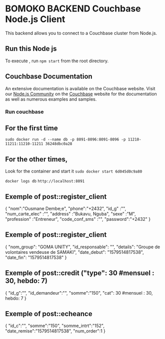 # BOMOKO BACKEND Couchbase Node.js Client

This backend allows you to connect to a Couchbase cluster from 
Node.js.

## Run this Node js

To execute , run `npm start` from the root directory.

## Couchbase Documentation

An extensive documentation is available on the Couchbase website.  Visit our
[Node.js Community](http://couchbase.com/communities/nodejs) on
the [Couchbase](http://couchbase.com) website for the documentation as well as
numerous examples and samples.

### Run couchbase
## For the first time
`sudo docker run -d --name db -p 8091-8096:8091-8096 -p 11210-11211:11210-11211 36248dbc0a28`

## For the other times, 
Look for the container and start it
`sudo docker start 6d045d0c9a80`

`docker logs db`
`http://localhost:8091`

## Exemple of post::register_client

{
    "nom":"Ousmane Dembe;e",
    "phone":"+2432",
    "id_g" :"",
    "num_carte_elec" :"",
    "address" :"Bukavu, Nguba",
    "sexe" :"M",
    "profession" :"Entreneur",
    "code_conf_sms" :"",
    "password":"+2432"
}

## Exemple of post::register_client
{
    "nom_group": "GOMA UNITY",
    "id_responsable": "",
    "details": "Groupe de volontaires vendeuse de SAMAKI",
    "date_debut": "1579514817538",
    "date_fin": "1579514817538"
}

## Exemple of post::credit ("type": 30 #mensuel : 30, hebdo: 7)
{
    "id_g":"",
    "id_demandeur":"",
    "somme":"150",
    "cat": 30 #mensuel : 30, hebdo: 7
}

## Exemple of post::echeance
{
    "id_c":"",
    "somme":"150",
    "somme_intrt":"152",
    "date_remise":"1579514817538",
    "num_order":1
}